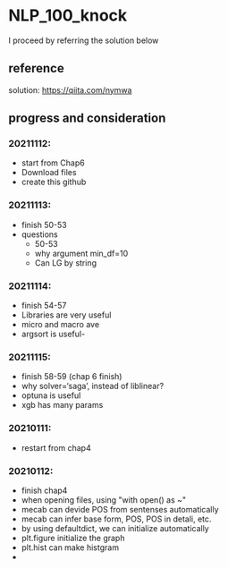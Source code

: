 # NLP_100_knock
I proceed by referring the solution below

## reference
solution: https://qiita.com/nymwa

## progress and consideration
### 20211112:
- start from Chap6
- Download files
- create this github
### 20211113:
- finish 50-53
- questions
  - 50-53
  - why argument min_df=10
  - Can LG by string
### 20211114:
- finish 54-57
- Libraries are very useful
- micro and macro ave 
- argsort is useful- 
### 20211115:
- finish 58-59 (chap 6 finish)
- why solver=‘saga’, instead of liblinear?
- optuna is useful
- xgb has many params
### 20210111:
- restart from chap4 
### 20210112:
- finish chap4
- when opening files, using "with open() as ~"
- mecab can devide POS from sentenses automatically
- mecab can infer base form, POS, POS in detali, etc.
- by using defaultdict, we can initialize automatically
- plt.figure initialize the graph
- plt.hist can make histgram
- 
